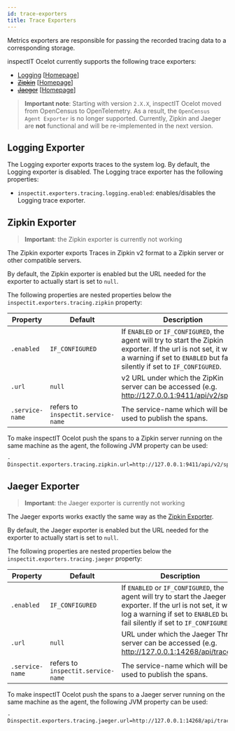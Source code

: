 ```yaml
---
id: trace-exporters
title: Trace Exporters
---
```


Metrics exporters are responsible for passing the recorded tracing data to a corresponding storage.

inspectIT Ocelot currently supports the following trace exporters:

* [Logging](#logging-exporter) [[Homepage](https://github.com/open-telemetry/opentelemetry-java/blob/main/exporters/logging/src/main/java/io/opentelemetry/exporter/logging/LoggingSpanExporter.java)]
* [~~Zipkin~~](#zipkin-exporter) [[Homepage](https://zipkin.io/)]
* [~~Jaeger~~](#jaeger-exporter) [[Homepage](https://www.jaegertracing.io/)]

>**Important note**: Starting with version `2.X.X`, inspectIT Ocelot moved from OpenCensus to OpenTelemetry. As a result, the `OpenCensus Agent Exporter` is no longer supported.
Currently, Zipkin and Jaeger are **not** functional and will be re-implemented in the next version.

## Logging Exporter

The Logging exporter exports traces to the system log. By default, the Logging exporter is disabled.
The Logging trace exporter has the following properties:
- `inspectit.exporters.tracing.logging.enabled`: enables/disables the Logging trace exporter.

## Zipkin Exporter
>**Important**: the Zipkin exporter is currently not working

The Zipkin exporter exports Traces in Zipkin v2 format to a Zipkin server or other compatible servers.

By default, the Zipkin exporter is enabled but the URL needed for the exporter to actually start is set to `null`.

The following properties are nested properties below the `inspectit.exporters.tracing.zipkin` property:

|Property |Default| Description
|---|---|---|
|`.enabled`|`IF_CONFIGURED`|If `ENABLED` or `IF_CONFIGURED`, the agent will try to start the Zipkin exporter. If the url is not set, it will log a warning if set to `ENABLED` but fail silently if set to `IF_CONFIGURED`.
|`.url`|`null`|v2 URL under which the ZipKin server can be accessed (e.g. http://127.0.0.1:9411/api/v2/spans).
|`.service-name`|refers to `inspectit.service-name`|The service-name which will be used to publish the spans.

To make inspectIT Ocelot push the spans to a Zipkin server running on the same machine as the agent, the following JVM property can be used:

```
-Dinspectit.exporters.tracing.zipkin.url=http://127.0.0.1:9411/api/v2/spans
```

## Jaeger Exporter
>**Important**: the Jaeger exporter is currently not working

The Jaeger exports works exactly the same way as the [Zipkin Exporter](#zipkin-exporter).

By default, the Jaeger exporter is enabled but the URL needed for the exporter to actually start is set to `null`.

The following properties are nested properties below the `inspectit.exporters.tracing.jaeger` property:

|Property |Default| Description
|---|---|---|
|`.enabled`|`IF_CONFIGURED`|If `ENABLED` or `IF_CONFIGURED`, the agent will try to start the Jaeger exporter. If the url is not set, it will log a warning if set to `ENABLED` but fail silently if set to `IF_CONFIGURED`.
|`.url`|`null`|URL under which the Jaeger Thrift server can be accessed (e.g. http://127.0.0.1:14268/api/traces).
|`.service-name`|refers to `inspectit.service-name`|The service-name which will be used to publish the spans.

To make inspectIT Ocelot push the spans to a Jaeger server running on the same machine as the agent, the following JVM property can be used:

```
-Dinspectit.exporters.tracing.jaeger.url=http://127.0.0.1:14268/api/traces
```
